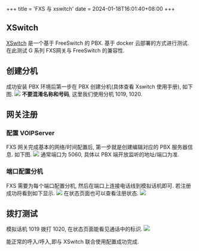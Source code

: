 +++
title = 'FXS 与 xswitch'
date = 2024-01-18T16:01:40+08:00
+++

## XSwitch
[XSwitch](https://xswitch.cn/) 是一个基于 FreeSwitch 的 PBX. 基于 docker 云部署的方式进行测试.
在此测试 G 系列 FXS网关与 FreeSwitch 的兼容性.


## 创建分机
成功安装 PBX 环境后第一步在 PBX 创建分机(具体查看 Xswitch 使用手册), 如下图.
![](/GatewayPBX/img/xswitch/extension.png)
**不要混淆名称和号码**, 这里我们使用分机 1019, 1020.


## 网关注册
### 配置 VOIPServer
FXS 网关完成基本的网络/时间配置后, 第一步就是创建编辑对应的 PBX 服务器信息. 如下图.
![](/GatewayPBX/img/xswitch/gateway_voipserver.png)
通常端口为 5060, 具体以 PBX 端开放监听的地址/端口为准.

### 端口配置分机
FXS 需要为每个端口配置分机, 然后在端口上连接电话线到模拟话机即可.
若注册成功将看到如下显示.
![](/GatewayPBX/img/xswitch/gateway_fxs-port.png)
在状态页面也可以查看注册状态.
![](/GatewayPBX/img/xswitch/gateway_dashboard_port.png)

## 拨打测试
模拟话机 1019 拨打 1020, 在状态页面能看见通话中的标识.
![](/GatewayPBX/img/xswitch/gateway_dashboard_call.png)

能正常的呼入/呼入,即与 XSwitch 联合使用配置成功完成.